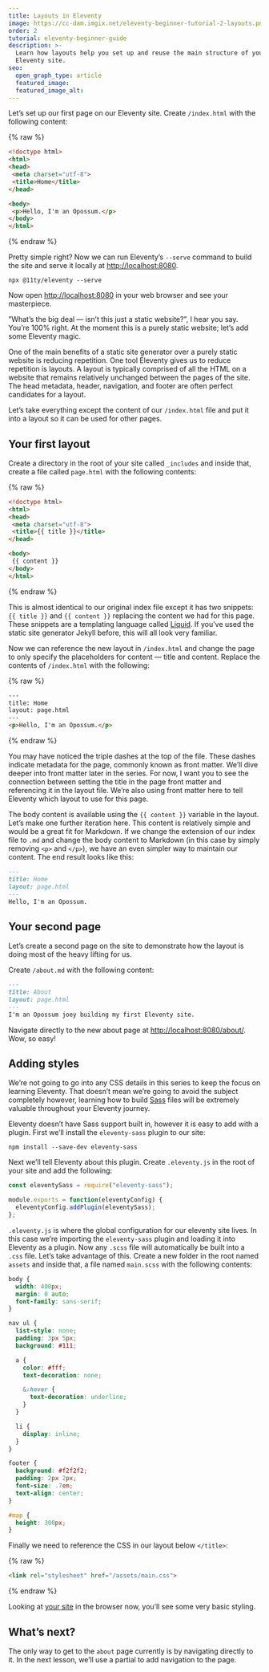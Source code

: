 ```yaml
---
title: Layouts in Eleventy
image: https://cc-dam.imgix.net/eleventy-beginner-tutorial-2-layouts.png
order: 2
tutorial: eleventy-beginner-guide
description: >-
  Learn how layouts help you set up and reuse the main structure of your
  Eleventy site.
seo:
  open_graph_type: article
  featured_image:
  featured_image_alt:
---
```

Let’s set up our first page on our Eleventy site. Create `/index.html` with the following content:

{% raw %}
 ```html
<!doctype html>
<html>
<head>
  <meta charset="utf-8">
  <title>Home</title>
</head>

<body>
  <p>Hello, I'm an Opossum.</p>
</body>
</html>
```
{% endraw %}

Pretty simple right? Now we can run Eleventy’s `--serve` command to build the site and serve it locally at [http://localhost:8080](http://localhost:8080/).

```shell
npx @11ty/eleventy --serve
```

Now open [http://localhost:8080](http://localhost:8080) in your web browser and see your masterpiece.

”What’s the big deal — isn’t this just a static website?”, I hear you say. You’re 100% right. At the moment this is a purely static website; let’s add some Eleventy magic.

One of the main benefits of a static site generator over a purely static website is reducing repetition. One tool Eleventy gives us to reduce repetition is layouts. A layout is typically comprised of all the HTML on a website that remains relatively unchanged between the pages of the site. The head metadata, header, navigation, and footer are often perfect candidates for a layout.

Let’s take everything except the content of our `/index.html` file and put it into a layout so it can be used for other pages.

## Your first layout

Create a directory in the root of your site called `_includes` and inside that, create a file called `page.html` with the following contents:

{% raw %}
 ```html
<!doctype html>
<html>
<head>
  <meta charset="utf-8">
  <title>{{ title }}</title>
</head>

<body>
  {{ content }}
</body>
</html>
```
{% endraw %}

This is almost identical to our original index file except it has two snippets: `{{ title }}` and `{{ content }}` replacing the content we had for this page. These snippets are a templating language called [Liquid](https://liquidjs.com/). If you’ve used the static site generator Jekyll before, this will all look very familiar.

Now we can reference the new layout in `/index.html` and change the page to only specify the placeholders for content — title and content. Replace the contents of `/index.html` with the following:

{% raw %}
 ```html
---
title: Home
layout: page.html
---
<p>Hello, I'm an Opossum.</p>
```
{% endraw %}

You may have noticed the triple dashes at the top of the file. These dashes indicate metadata for the page, commonly known as front matter. We’ll dive deeper into front matter later in the series. For now, I want you to see the connection between setting the title in the page front matter and referencing it in the layout file. We’re also using front matter here to tell Eleventy which layout to use for this page.

The body content is available using the `{{ content }}` variable in the layout. Let’s make one further iteration here. This content is relatively simple and would be a great fit for Markdown. If we change the extension of our index file to `.md` and change the body content to Markdown (in this case by simply removing `<p>` and `</p>`), we have an even simpler way to maintain our content. The end result looks like this:

```markdown
---
title: Home
layout: page.html
---
Hello, I'm an Opossum.
```

## Your second page

Let’s create a second page on the site to demonstrate how the layout is doing most of the heavy lifting for us.

Create `/about.md` with the following content:

```markdown
---
title: About
layout: page.html
---
I'm an Opossum joey building my first Eleventy site.
```

Navigate directly to the new about page at [http://localhost:8080/about/](http://localhost:8080/about/). Wow, so easy\!

## Adding styles

We’re not going to go into any CSS details in this series to keep the focus on learning Eleventy. That doesn’t mean we’re going to avoid the subject completely however, learning how to build [Sass](https://sass-lang.com/) files will be extremely valuable throughout your Eleventy journey.

Eleventy doesn’t have Sass support built in, however it is easy to add with a plugin. First we’ll install the `eleventy-sass` plugin to our site:

```shell
npm install --save-dev eleventy-sass
```

Next we’ll tell Eleventy about this plugin. Create `.eleventy.js` in the root of your site and add the following:

```javascript
const eleventySass = require("eleventy-sass");

module.exports = function(eleventyConfig) {
  eleventyConfig.addPlugin(eleventySass);
};
```

`.eleventy.js` is where the global configuration for our eleventy site lives. In this case we’re importing the `eleventy-sass` plugin and loading it into Eleventy as a plugin. Now any `.scss` file will automatically be built into a `.css` file. Let’s take advantage of this. Create a new folder in the root named `assets` and inside that, a file named `main.scss` with the following contents:

```scss
body {
  width: 400px;
  margin: 0 auto;
  font-family: sans-serif;
}

nav ul {
  list-style: none;
  padding: 3px 5px;
  background: #111;

  a {
    color: #fff;
    text-decoration: none;

    &:hover {
      text-decoration: underline;
    }
  }

  li {
    display: inline;
  }
}

footer {
  background: #f2f2f2;
  padding: 2px 2px;
  font-size: .7em;
  text-align: center;
}

#map {
  height: 300px;
}
```

Finally we need to reference the CSS in our layout below `</title>`\:

{% raw %}
 ```html
<link rel="stylesheet" href="/assets/main.css">
```
{% endraw %}

Looking at [your site](http://localhost:8080) in the browser now, you’ll see some very basic styling.

## What’s next?

The only way to get to the `about` page currently is by navigating directly to it. In the next lesson, we’ll use a partial to add navigation to the page.


